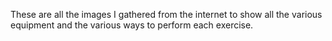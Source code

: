 These are all the images I gathered from the internet to show all the various equipment and the various ways to perform each exercise.
